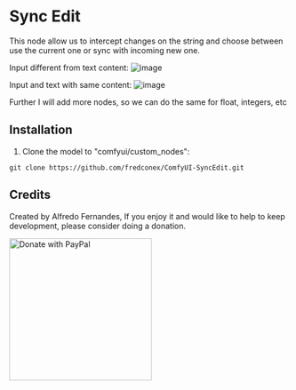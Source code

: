 # Sync Edit

This node allow us to intercept changes on the string and choose between use the current one or sync with incoming new one.

Input different from text content:
![image](https://github.com/user-attachments/assets/b8cba450-e9ec-4a92-a358-10a558cb32c0)

Input and text with same content:
![image](https://github.com/user-attachments/assets/120671d0-4e3d-4266-aa2e-281422554d25)

Further I will add more nodes, so we can do the same for float, integers, etc

## Installation

1. Clone the model to "comfyui/custom_nodes":
  ```
  git clone https://github.com/fredconex/ComfyUI-SyncEdit.git
  ```

## Credits
Created by Alfredo Fernandes, If you enjoy it and would like to help to keep development, please consider doing a donation.

<a href="https://www.paypal.com/donate/?hosted_button_id=24CJHH95X3AQS"><img width=256px src="https://raw.githubusercontent.com/stefan-niedermann/paypal-donate-button/master/paypal-donate-button.png" alt="Donate with PayPal" /></a>
